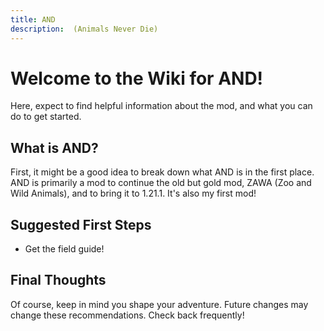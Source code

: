 ```yaml
---
title: AND
description:  (Animals Never Die)
---
```

# Welcome to the Wiki for AND!

Here, expect to find helpful information about the mod, and what you can do to get started.

## What is AND?

First, it might be a good idea to break down what AND is in the first place. AND is primarily a mod to continue the old but gold mod, ZAWA (Zoo and Wild Animals), and to bring it to 1.21.1. It's also my first mod!

## Suggested First Steps

- Get the field guide!

## Final Thoughts

Of course, keep in mind you shape your adventure. Future changes may change these recommendations. Check back frequently!